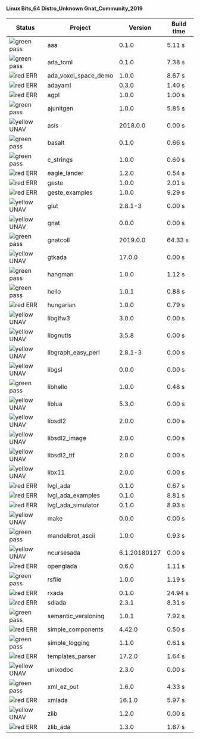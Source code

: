 #### Linux Bits_64 Distro_Unknown Gnat_Community_2019

| Status | Project | Version | Build time |
| --- | --- | --- | --- |
|![green](https://placehold.it/8/00aa00/000000?text=+) pass | aaa | 0.1.0 |  5.11 s |
|![green](https://placehold.it/8/00aa00/000000?text=+) pass | ada_toml | 0.1.0 |  7.38 s |
|![red](https://placehold.it/8/ff0000/000000?text=+) ERR  | ada_voxel_space_demo | 1.0.0 |  8.67 s |
|![red](https://placehold.it/8/ff0000/000000?text=+) ERR  | adayaml | 0.3.0 |  1.40 s |
|![red](https://placehold.it/8/ff0000/000000?text=+) ERR  | agpl | 1.0.0 |  1.00 s |
|![green](https://placehold.it/8/00aa00/000000?text=+) pass | ajunitgen | 1.0.0 |  5.85 s |
|![yellow](https://placehold.it/8/ffbb00/000000?text=+) UNAV | asis | 2018.0.0 |  0.00 s |
|![green](https://placehold.it/8/00aa00/000000?text=+) pass | basalt | 0.1.0 |  0.66 s |
|![green](https://placehold.it/8/00aa00/000000?text=+) pass | c_strings | 1.0.0 |  0.60 s |
|![red](https://placehold.it/8/ff0000/000000?text=+) ERR  | eagle_lander | 1.2.0 |  0.54 s |
|![red](https://placehold.it/8/ff0000/000000?text=+) ERR  | geste | 1.0.0 |  2.01 s |
|![red](https://placehold.it/8/ff0000/000000?text=+) ERR  | geste_examples | 1.0.0 |  9.29 s |
|![yellow](https://placehold.it/8/ffbb00/000000?text=+) UNAV | glut | 2.8.1-3 |  0.00 s |
|![yellow](https://placehold.it/8/ffbb00/000000?text=+) UNAV | gnat | 0.0.0 |  0.00 s |
|![green](https://placehold.it/8/00aa00/000000?text=+) pass | gnatcoll | 2019.0.0 |  64.33 s |
|![yellow](https://placehold.it/8/ffbb00/000000?text=+) UNAV | gtkada | 17.0.0 |  0.00 s |
|![green](https://placehold.it/8/00aa00/000000?text=+) pass | hangman | 1.0.0 |  1.12 s |
|![green](https://placehold.it/8/00aa00/000000?text=+) pass | hello | 1.0.1 |  0.88 s |
|![red](https://placehold.it/8/ff0000/000000?text=+) ERR  | hungarian | 1.0.0 |  0.79 s |
|![yellow](https://placehold.it/8/ffbb00/000000?text=+) UNAV | libglfw3 | 3.0.0 |  0.00 s |
|![yellow](https://placehold.it/8/ffbb00/000000?text=+) UNAV | libgnutls | 3.5.8 |  0.00 s |
|![yellow](https://placehold.it/8/ffbb00/000000?text=+) UNAV | libgraph_easy_perl | 2.8.1-3 |  0.00 s |
|![yellow](https://placehold.it/8/ffbb00/000000?text=+) UNAV | libgsl | 0.0.0 |  0.00 s |
|![green](https://placehold.it/8/00aa00/000000?text=+) pass | libhello | 1.0.0 |  0.48 s |
|![yellow](https://placehold.it/8/ffbb00/000000?text=+) UNAV | liblua | 5.3.0 |  0.00 s |
|![yellow](https://placehold.it/8/ffbb00/000000?text=+) UNAV | libsdl2 | 2.0.0 |  0.00 s |
|![yellow](https://placehold.it/8/ffbb00/000000?text=+) UNAV | libsdl2_image | 2.0.0 |  0.00 s |
|![yellow](https://placehold.it/8/ffbb00/000000?text=+) UNAV | libsdl2_ttf | 2.0.0 |  0.00 s |
|![yellow](https://placehold.it/8/ffbb00/000000?text=+) UNAV | libx11 | 2.0.0 |  0.00 s |
|![red](https://placehold.it/8/ff0000/000000?text=+) ERR  | lvgl_ada | 0.1.0 |  0.67 s |
|![red](https://placehold.it/8/ff0000/000000?text=+) ERR  | lvgl_ada_examples | 0.1.0 |  8.81 s |
|![red](https://placehold.it/8/ff0000/000000?text=+) ERR  | lvgl_ada_simulator | 0.1.0 |  8.93 s |
|![yellow](https://placehold.it/8/ffbb00/000000?text=+) UNAV | make | 0.0.0 |  0.00 s |
|![green](https://placehold.it/8/00aa00/000000?text=+) pass | mandelbrot_ascii | 1.0.0 |  0.93 s |
|![yellow](https://placehold.it/8/ffbb00/000000?text=+) UNAV | ncursesada | 6.1.20180127 |  0.00 s |
|![red](https://placehold.it/8/ff0000/000000?text=+) ERR  | openglada | 0.6.0 |  1.11 s |
|![green](https://placehold.it/8/00aa00/000000?text=+) pass | rsfile | 1.0.0 |  1.19 s |
|![red](https://placehold.it/8/ff0000/000000?text=+) ERR  | rxada | 0.1.0 |  24.94 s |
|![red](https://placehold.it/8/ff0000/000000?text=+) ERR  | sdlada | 2.3.1 |  8.31 s |
|![green](https://placehold.it/8/00aa00/000000?text=+) pass | semantic_versioning | 1.0.1 |  7.92 s |
|![red](https://placehold.it/8/ff0000/000000?text=+) ERR  | simple_components | 4.42.0 |  0.50 s |
|![green](https://placehold.it/8/00aa00/000000?text=+) pass | simple_logging | 1.1.0 |  0.61 s |
|![red](https://placehold.it/8/ff0000/000000?text=+) ERR  | templates_parser | 17.2.0 |  1.64 s |
|![yellow](https://placehold.it/8/ffbb00/000000?text=+) UNAV | unixodbc | 2.3.0 |  0.00 s |
|![green](https://placehold.it/8/00aa00/000000?text=+) pass | xml_ez_out | 1.6.0 |  4.33 s |
|![red](https://placehold.it/8/ff0000/000000?text=+) ERR  | xmlada | 16.1.0 |  5.97 s |
|![yellow](https://placehold.it/8/ffbb00/000000?text=+) UNAV | zlib | 1.2.0 |  0.00 s |
|![red](https://placehold.it/8/ff0000/000000?text=+) ERR  | zlib_ada | 1.3.0 |  1.87 s |

